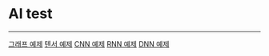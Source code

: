 # AI test

---
<a href="./graph/readme.md">그래프 예제</a>
<a href="./tensor/readme.md">텐서 예제</a>
<a href="./models/CNN/readme.md">CNN 예제</a>
<a href="./models/RNN/readme.md">RNN 예제</a>
<a href="./models/DNN/readme.md">DNN 예제</a>
